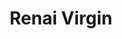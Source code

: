 --- 
title: "Renai Virgin"
publishdate: "2019-4-9T16:48:46+02:00"
src: "https://365manga.net/manga/renai-virgin"
image: "https://data.365manga.net/images/thumbnails/24204-renai-virgin.jpg"
description: "Collection of short love stories for mature audiences, containts explict content! Virgin in love [A] One day, while washing her clothes, Mori comes across an old high school boyfriend of hers, Mutsuki. He was the one who deflowered her, and they broke up when he cheated on her. He invites her to his apartment to talk, but... Virgin in love [B] Mori feels like she is Mutsuki's toy, and she…"
---